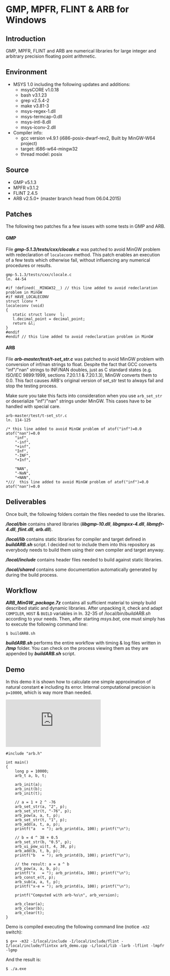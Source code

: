 # GMP, MPFR, FLINT &amp; ARB for Windows

## Introduction

GMP, MPFR, FLINT and ARB are numerical libraries for large integer and arbitrary precision floating point arithmetic.

## Environment

- MSYS 1.0 including the following updates and additions:
   - msysCORE v1.0.18
   - bash v3.1.23
   - grep v2.5.4-2
   - make v3.81-3
   - msys-regex-1.dll
   - msys-termcap-0.dll
   - msys-intl-8.dll
   - msys-iconv-2.dll
- Compiler info:
   - gcc version v4.9.1 (i686-posix-dwarf-rev2, Built by MinGW-W64 project)
   - target: i686-w64-mingw32
   - thread model: posix

## Source

- GMP v5.1.3
- MPFR v3.1.2
- FLINT 2.4.5
- ARB v2.5.0+ (master branch head from 06.04.2015)

## Patches

The following two patches fix a few issues with some tests in GMP and ARB.

#### GMP

File **_gmp-5.1.3/tests/cxx/clocale.c_** was patched to avoid MinGW problem with redeclaration of `localeconv` method. This patch enables an execution of a few tests which otherwise fail, without influencing any numerical procedures or results.

```
gmp-5.1.3/tests/cxx/clocale.c
ln. 44-54

#if !defined(__MINGW32__) // this line added to avoid redeclaration problem in MinGW
#if HAVE_LOCALECONV
struct lconv *
localeconv (void)
{
   static struct lconv  l;
   l.decimal_point = decimal_point;
   return &l;
}
#endif
#endif // this line added to avoid redeclaration problem in MinGW
```

#### ARB

File **_arb-master/test/t-set_str.c_** was patched to avoid MinGW problem with conversion of inf/nan strings to float. Despite the fact that GCC converts "inf"/"nan" strings to INF/NAN doubles, just as C standard states (e.g. ISO/IEC 9899:1999, sections 7.20.1.1 & 7.20.1.3), MinGW converts them to 0.0. This fact causes ARB's original version of set_str test to always fail and stop the testing process.

Make sure you take this facts into consideration when you use `arb_set_str` or deserialize "inf"/"nan" strings under MinGW. This cases have to be handled with special care.

```
arb-master/test/t-set_str.c
ln. 114-125

/* this line added to avoid MinGW problem of atof("inf")=0.0 atof("nan")=0.0
    "inf",
    "-inf",
    "+inf",
    "Inf",
    "-INF",
    "+Inf",

    "NAN",
    "-NaN",
    "+NAN",
*///  this line added to avoid MinGW problem of atof("inf")=0.0 atof("nan")=0.0

```

## Deliverables

Once built, the following folders contain the files needed to use the libraries.

**_/local/bin_** contains shared libraries (**_libgmp-10.dll_**, **_libgmpxx-4.dll_**, **_libmpfr-4.dll_**, **_flint.dll_**, **_arb.dll_**).

**_/local/lib_** contains static libraries for compiler and target defined in **_buildARB.sh_** script. I decided not to include them into this repository as everybody needs to build them using their own compiler and target anyway.

**_/local/include_** contains header files needed to build against static libraries.

**_/local/shared_** contains some documentation automatically generated by during the build process.

## Workflow

**_ARB_MinGW_package.7z_** contains all sufficient material to simply build described static and dynamic libraries. After unpacking it, check and adapt `COMPILER`, `HOST` & `BUILD` variables in ln. 32-35 of /local/bin/*_buildARB.sh_* according to your needs. Then, after starting *_msys.bat_*, one must simply has to execute the following command line:

```
$ buildARB.sh
```

**_buildARB.sh_** performs the entire workflow with timing & log files written in **_/tmp_** folder. You can check on the process viewing them as they are appended by **_buildARB.sh_** script.

## Demo

In this demo it is shown how to calculate one simple approximation of natural constant **e** including its error. Internal computational precision is `p=10000`, which is way more than needed.

![equation](http://www.sciweavers.org/tex2img.php?eq=x%20%3D%20%20%5Cbig%281%20%2B%202%5E%7B-76%7D%20%5Cbig%29%20%5E%7B4%5E%7B38%7D%20%2B%200.5%7D&bc=White&fc=Black&im=jpg&fs=12&ff=arev&edit=0)

```
#include "arb.h"

int main()
{
	long p = 10000;
	arb_t a, b, t;
	
	arb_init(a);
	arb_init(b);
	arb_init(t);

	// a = 1 + 2 ^ -76
	arb_set_str(a, "2", p);
	arb_set_str(t, "-76", p);
	arb_pow(a, a, t, p);
	arb_set_str(t, "1", p);
	arb_add(a, t, a, p);
	printf("a   = "); arb_printd(a, 100); printf("\n");

	// b = 4 ^ 38 + 0.5
	arb_set_str(b, "0.5", p);
	arb_ui_pow_ui(t, 4, 38, p);
	arb_add(b, t, b, p);
	printf("b   = "); arb_printd(b, 100); printf("\n");

	// the result: a = a ^ b
	arb_pow(a, a, b, p);
	printf("x   = "); arb_printd(a, 100); printf("\n");
	arb_const_e(t, p);
	arb_sub(a, a, t, p);
	printf("x-e = "); arb_printd(a, 100); printf("\n");

	printf("Computed with arb-%s\n", arb_version);

	arb_clear(a);
	arb_clear(b);
	arb_clear(t);
}
```

Demo is compiled executing the following command line (notice `-m32` switch):
```
$ g++ -m32 -I/local/include -I/local/include/flint -I/local/include/flintxx arb_demo.cpp -L/local/lib -larb -lflint -lmpfr -lgmp
```

And the result is:

```
$ ./a.exe


```
